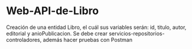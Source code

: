# Web-API-de-Libro
Creación de una entidad Libro, el cuál sus variables serán: id, titulo, autor, editorial y anioPublicacion. Se debe crear servicios-repositorios-controladores, además hacer pruebas con Postman
